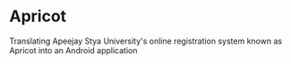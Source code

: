 # Apricot
Translating Apeejay Stya University's online registration system known as Apricot into an Android application

